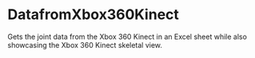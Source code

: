 # DatafromXbox360Kinect
Gets the joint data from the Xbox 360 Kinect in an Excel sheet while also showcasing the Xbox 360 Kinect skeletal view.
